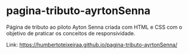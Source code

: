 # pagina-tributo-ayrtonSenna
 Página de tributo ao piloto Ayton Senna criada com HTML e CSS com o objetivo de praticar os conceitos de responsividade.

Link: https://humbertoteixeiraa.github.io/pagina-tributo-ayrtonSenna/
